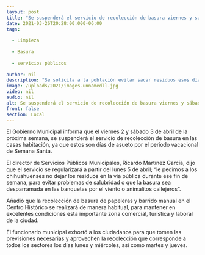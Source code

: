 ```yaml
---
layout: post
title: "Se suspenderá el servicio de recolección de basura viernes y sábado de la próxima semana"
date: 2021-03-26T20:28:00.000-06:00
tags:
  
  - Limpieza
  
  - Basura
  
  - servicios públicos
  
author: nil
description: "Se solicita a la población evitar sacar residuos esos días para que no permanezcan afuera de las casas"
image: /uploads/2021/images-unnamedll.jpg
video: nil
audio: nil
alt: Se suspenderá el servicio de recolección de basura viernes y sábado de la próxima semana
front: false
section: Local
---
```


El Gobierno Municipal informa que el viernes 2 y sábado 3 de abril de la próxima semana, se suspenderá el servicio de recolección de basura en las casas habitación, ya que estos son días de asueto por el periodo vacacional de Semana Santa.

El director de Servicios Públicos Municipales, Ricardo Martínez García, dijo que el servicio se regularizará a partir del lunes 5 de abril; “le pedimos a los chihuahuenses no dejar los residuos en la vía pública durante ese fin de semana, para evitar problemas de salubridad o que la basura sea desparramada en las banquetas por el viento o animalitos callejeros”.

Añadió que la recolección de basura de papeleras y barrido manual en el Centro Histórico se realizará de manera habitual, para mantener en excelentes condiciones esta importante zona comercial, turística y laboral de la ciudad.

El funcionario municipal exhortó a los ciudadanos para que tomen las previsiones necesarias y aprovechen la recolección que corresponde a todos los sectores los días lunes y miércoles, así como martes y jueves.